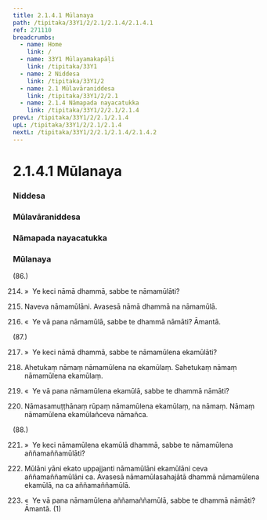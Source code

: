 ```yaml
---
title: 2.1.4.1 Mūlanaya
path: /tipitaka/33Y1/2/2.1/2.1.4/2.1.4.1
ref: 271110
breadcrumbs:
  - name: Home
    link: /
  - name: 33Y1 Mūlayamakapāḷi
    link: /tipitaka/33Y1
  - name: 2 Niddesa
    link: /tipitaka/33Y1/2
  - name: 2.1 Mūlavāraniddesa
    link: /tipitaka/33Y1/2/2.1
  - name: 2.1.4 Nāmapada nayacatukka
    link: /tipitaka/33Y1/2/2.1/2.1.4
prevL: /tipitaka/33Y1/2/2.1/2.1.4
upL: /tipitaka/33Y1/2/2.1/2.1.4
nextL: /tipitaka/33Y1/2/2.1/2.1.4/2.1.4.2
---
```


# 2.1.4.1 Mūlanaya

### Niddesa

### Mūlavāraniddesa

### Nāmapada nayacatukka

### Mūlanaya

(86.)

214. »  Ye keci nāmā dhammā, sabbe te nāmamūlāti?

215. Naveva nāmamūlāni. Avasesā nāmā dhammā na nāmamūlā.

216. «  Ye vā pana nāmamūlā, sabbe te dhammā nāmāti? Āmantā.

(87.)

217. »  Ye keci nāmā dhammā, sabbe te nāmamūlena ekamūlāti?

218. Ahetukaṃ nāmaṃ nāmamūlena na ekamūlaṃ. Sahetukaṃ nāmaṃ nāmamūlena ekamūlaṃ.

219. «  Ye vā pana nāmamūlena ekamūlā, sabbe te dhammā nāmāti?

220. Nāmasamuṭṭhānaṃ rūpaṃ nāmamūlena ekamūlaṃ, na nāmaṃ. Nāmaṃ nāmamūlena ekamūlañceva nāmañca.

(88.)

221. »  Ye keci nāmamūlena ekamūlā dhammā, sabbe te nāmamūlena aññamaññamūlāti?

222. Mūlāni yāni ekato uppajjanti nāmamūlāni ekamūlāni ceva aññamaññamūlāni ca. Avasesā nāmamūlasahajātā dhammā nāmamūlena ekamūlā, na ca aññamaññamūlā.

223. «  Ye vā pana nāmamūlena aññamaññamūlā, sabbe te dhammā nāmāti? Āmantā. (1)


